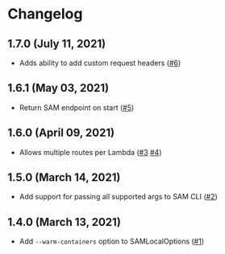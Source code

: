 # Changelog

## 1.7.0 (July 11, 2021)

- Adds ability to add custom request headers ([#6](https://github.com/dealmore/sammy/pull/6))

## 1.6.1 (May 03, 2021)

- Return SAM endpoint on start ([#5](https://github.com/dealmore/sammy/pull/5))

## 1.6.0 (April 09, 2021)

- Allows multiple routes per Lambda ([#3](https://github.com/dealmore/sammy/issues/3) [#4](https://github.com/dealmore/sammy/pull/4))

## 1.5.0 (March 14, 2021)

- Add support for passing all supported args to SAM CLI ([#2](https://github.com/dealmore/sammy/pull/2))

## 1.4.0 (March 13, 2021)

- Add `--warm-containers` option to SAMLocalOptions ([#1](https://github.com/dealmore/sammy/pull/1))
